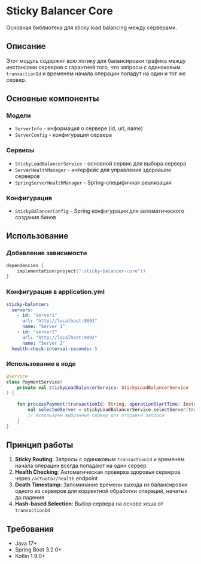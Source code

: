 # Sticky Balancer Core

Основная библиотека для sticky load balancing между серверами.

## Описание

Этот модуль содержит всю логику для балансировки трафика между инстансами серверов с гарантией того, что запросы с одинаковым `transactionId` и временем начала операции попадут на один и тот же сервер.

## Основные компоненты

### Модели

- `ServerInfo` - информация о сервере (id, url, name)
- `ServerConfig` - конфигурация сервера

### Сервисы

- `StickyLoadBalancerService` - основной сервис для выбора сервера
- `ServerHealthManager` - интерфейс для управления здоровьем серверов
- `SpringServerHealthManager` - Spring-специфичная реализация

### Конфигурация

- `StickyBalancerConfig` - Spring конфигурация для автоматического создания бинов

## Использование

### Добавление зависимости

```kotlin
dependencies {
    implementation(project(":sticky-balancer-core"))
}
```

### Конфигурация в application.yml

```yaml
sticky-balancer:
  servers:
    - id: "server1"
      url: "http://localhost:9091"
      name: "Server 1"
    - id: "server2"
      url: "http://localhost:9092"
      name: "Server 2"
  health-check-interval-seconds: 5
```

### Использование в коде

```kotlin
@Service
class PaymentService(
    private val stickyLoadBalancerService: StickyLoadBalancerService
) {
    
    fun processPayment(transactionId: String, operationStartTime: Instant) {
        val selectedServer = stickyLoadBalancerService.selectServer(transactionId, operationStartTime)
        // Используем выбранный сервер для отправки запроса
    }
}
```

## Принцип работы

1. **Sticky Routing**: Запросы с одинаковым `transactionId` и временем начала операции всегда попадают на один сервер
2. **Health Checking**: Автоматическая проверка здоровья серверов через `/actuator/health` endpoint
3. **Death Timestamp**: Запоминание времени выхода из балансировки одного из серверов для корректной обработки операций, начатых до падения
4. **Hash-based Selection**: Выбор сервера на основе хеша от `transactionId`

## Требования

- Java 17+
- Spring Boot 3.2.0+
- Kotlin 1.9.0+

